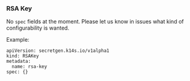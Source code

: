### RSA Key

No `spec` fields at the moment. Please let us know in issues what kind of configurability is wanted.

Example:

```
apiVersion: secretgen.k14s.io/v1alpha1
kind: RSAKey
metadata:
  name: rsa-key
spec: {}
```
